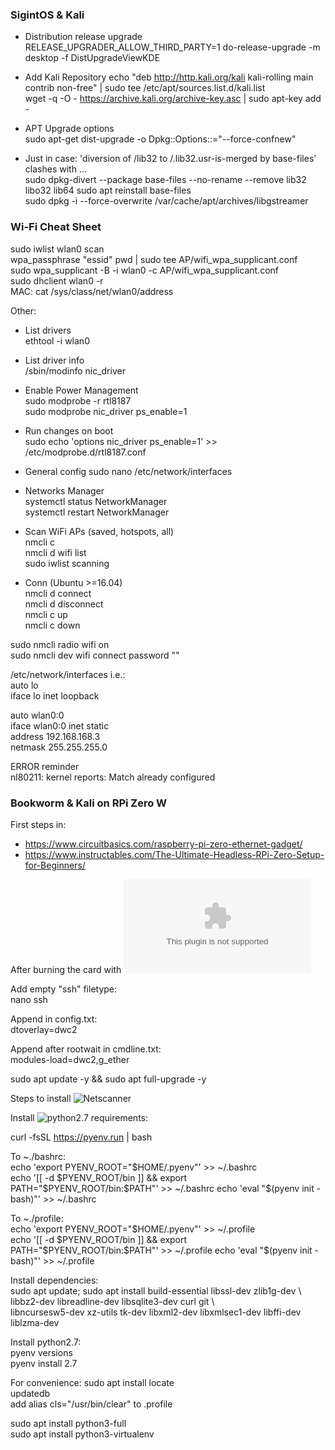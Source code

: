 ### SigintOS & Kali

 - Distribution release upgrade  
RELEASE_UPGRADER_ALLOW_THIRD_PARTY=1 do-release-upgrade -m desktop -f DistUpgradeViewKDE  
  
 - Add Kali Repository
echo "deb http://http.kali.org/kali kali-rolling main contrib non-free" | sudo tee /etc/apt/sources.list.d/kali.list  
wget -q -O - https://archive.kali.org/archive-key.asc | sudo apt-key add -  
  
 - APT Upgrade options  
sudo apt-get dist-upgrade -o Dpkg::Options::="--force-confnew"  

 - Just in case: 'diversion of /lib32 to /.lib32.usr-is-merged by base-files' clashes with ...  
sudo dpkg-divert --package base-files --no-rename --remove lib32 libo32 lib64
sudo apt reinstall base-files  
sudo dpkg -i --force-overwrite /var/cache/apt/archives/libgstreamer  

### Wi-Fi Cheat Sheet

sudo iwlist wlan0 scan  
wpa_passphrase "essid" pwd | sudo tee AP/wifi_wpa_supplicant.conf  
sudo wpa_supplicant -B -i wlan0 -c AP/wifi_wpa_supplicant.conf  
sudo dhclient wlan0 -r  
MAC: cat /sys/class/net/wlan0/address  
  
Other:  
 - List drivers  
 ethtool -i wlan0  
  
 - List driver info  
 /sbin/modinfo nic_driver  
  
 - Enable Power Management  
 sudo modprobe -r rtl8187  
 sudo modprobe nic_driver ps_enable=1  
  
 - Run changes on boot  
 sudo echo 'options nic_driver ps_enable=1' >> /etc/modprobe.d/rtl8187.conf

 - General config
sudo nano /etc/network/interfaces

 - Networks Manager  
systemctl status NetworkManager  
systemctl restart NetworkManager  

 - Scan WiFi APs (saved, hotspots, all)  
nmcli c  
nmcli d wifi list  
sudo iwlist <WifiInterface> scanning  

 - Conn (Ubuntu >=16.04)  
nmcli d connect <WifiInterface>  
nmcli d disconnect <WifiInterface>  
nmcli c up <SavedWiFiConn>  
nmcli c down <SavedWiFiConn>  
  
sudo nmcli radio wifi on  
sudo nmcli dev wifi connect <wifi-ssid> password "<network-password>"  
  
/etc/network/interfaces  i.e.:  
auto lo  
iface lo inet loopback  
  
auto wlan0:0  
iface wlan0:0 inet static  
address 192.168.168.3  
netmask 255.255.255.0  
  
ERROR reminder  
nl80211: kernel reports: Match already configured  

  
### Bookworm & Kali on RPi Zero W  
  
First steps in:  
 - https://www.circuitbasics.com/raspberry-pi-zero-ethernet-gadget/  
 - https://www.instructables.com/The-Ultimate-Headless-RPi-Zero-Setup-for-Beginners/  
  
After burning the card with ![the official burner](https://downloads.raspberrypi.org/imager/imager_latest.exe)  
  
Add empty "ssh" filetype:  
nano ssh  
  
Append in config.txt:  
dtoverlay=dwc2  
  
Append after rootwait in cmdline.txt:  
modules-load=dwc2,g_ether  
   
sudo apt update -y && sudo apt full-upgrade -y  

    
Steps to install ![Netscanner](https://github.com/Chleba/netscanner)  
  
Install ![python2.7 requirements](https://github.com/pyenv/pyenv?tab=readme-ov-file#a-getting-pyenv):  
  
curl -fsSL https://pyenv.run | bash  
  
To ~./bashrc:  
echo 'export PYENV_ROOT="$HOME/.pyenv"' >> ~/.bashrc  
echo '[[ -d $PYENV_ROOT/bin ]] && export PATH="$PYENV_ROOT/bin:$PATH"' >> ~/.bashrc  
echo 'eval "$(pyenv init - bash)"' >> ~/.bashrc  
  
To ~./profile:  
echo 'export PYENV_ROOT="$HOME/.pyenv"' >> ~/.profile  
echo '[[ -d $PYENV_ROOT/bin ]] && export PATH="$PYENV_ROOT/bin:$PATH"' >> ~/.profile  
echo 'eval "$(pyenv init - bash)"' >> ~/.profile  
  
Install dependencies:  
sudo apt update; sudo apt install build-essential libssl-dev zlib1g-dev \  
libbz2-dev libreadline-dev libsqlite3-dev curl git \  
libncursesw5-dev xz-utils tk-dev libxml2-dev libxmlsec1-dev libffi-dev liblzma-dev  
  
Install python2.7:  
pyenv versions  
pyenv install 2.7  
    
For convenience:
sudo apt install locate  
updatedb  
add alias cls="/usr/bin/clear" to .profile  
  
sudo apt install python3-full  
sudo apt install python3-virtualenv  
